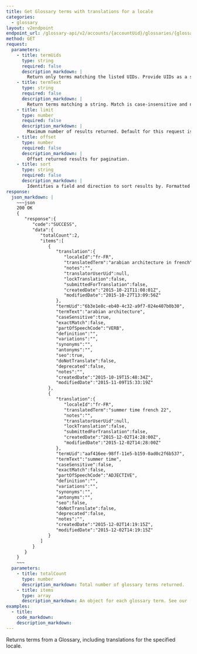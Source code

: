 ```yaml
---
title: Get Glossary terms with translations for a locale
categories:
  - glossary
layout: v2endpoint
endpoint_url: /glossary-api/v2/accounts/{accountUid}/glossaries/{glossaryUid}/locales/{localeId}/terms
method: GET
request:
  parameters:
    - title: termUids
      type: string
      required: false
      description_markdown: |
        Return only terms matching the listed UIDs. Provide UIDs as a single comma-separated string.
    - title: termText
      type: string
      required: false
      description_markdown: |
        Return terms matching a string. Match is case-insensitive and non-strict. For example, `ternText=cold' will match `Cold Call`.
    - title: limit
      type: number
      required: false
      description_markdown: |
        Maximum number of results returned. Default for this request is `100`, maximum is `5000`.
    - title: offset
      type: number
      required: false
      description_markdown: |
        Offset returned results for pagination.
    - title: sort
      type: string
      required: false
      description_markdown: |
        Identifies a field and direction to sort results by. Formatted as the field and direction separated by a comma, e.g. `sort=termText,asc`. See the response object for accepted field values. Directions are specified as `asc` or `desc`.
response:
  json_markdown: |
    ~~~json
    200 OK
    {
       "response":{
          "code":"SUCCESS",
          "data":{
             "totalCount":2,
             "items":[
                {
                   "translation":{
                      "localeId":"fr-FR",
                      "translatedTerm":"arabian architecture in french",
                      "notes":"",
                      "translatorUserUid":null,
                      "lockTranslation":false,
                      "submittedForTranslation":false,
                      "createdDate":"2015-10-21T11:08:01Z",
                      "modifiedDate":"2015-10-27T13:09:56Z"
                   },
                   "termUid":"6b3e1e8c-eb40-4c32-a9f7-024e407b0b30",
                   "termText":"arabian architecture",
                   "caseSensitive":true,
                   "exactMatch":false,
                   "partOfSpeechCode":"VERB",
                   "definition":"",
                   "variations":"",
                   "synonyms":"",
                   "antonyms":"",
                   "seo":true,
                   "doNotTranslate":false,
                   "deprecated":false,
                   "notes":"",
                   "createdDate":"2015-10-19T15:48:34Z",
                   "modifiedDate":"2015-11-09T15:33:19Z"
                },
                {
                   "translation":{
                      "localeId":"fr-FR",
                      "translatedTerm":"summer time french 22",
                      "notes":"",
                      "translatorUserUid":null,
                      "lockTranslation":false,
                      "submittedForTranslation":false,
                      "createdDate":"2015-12-02T14:28:00Z",
                      "modifiedDate":"2015-12-02T14:28:00Z"
                   },
                   "termUid":"aaf416ee-98ff-11e5-b159-0ad0c2f6b537",
                   "termText":"summer time",
                   "caseSensitive":false,
                   "exactMatch":false,
                   "partOfSpeechCode":"ADJECTIVE",
                   "definition":"",
                   "variations":"",
                   "synonyms":"",
                   "antonyms":"",
                   "seo":false,
                   "doNotTranslate":false,
                   "deprecated":false,
                   "notes":"",
                   "createdDate":"2015-12-02T14:19:15Z",
                   "modifiedDate":"2015-12-02T14:19:15Z"
                }
             ]
          }
       }
    }
    ~~~
  parameters:
    - title: totalCount
      type: number
      description_markdown: Total number of glossary terms returned.
    - title: items
      type: array
      description_markdown: An object for each glossary term. See our [Glossary documentation](/support/articles/manage-glossaries/#term-details) for details on the fields.
examples:
  - title:
    code_markdown:
    description_markdown:
---
```


Returns terms from a Glossary, including translations for the specified locale.